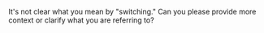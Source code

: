It's not clear what you mean by "switching." Can you please provide more context or clarify what you are referring to?
